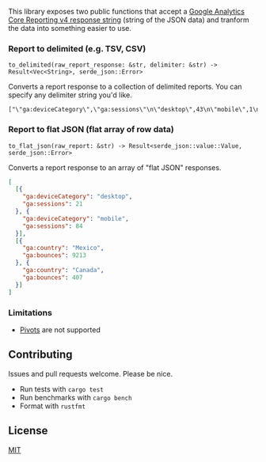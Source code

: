 This library exposes two public functions that accept a [Google Analytics Core Reporting v4 response string](https://developers.google.com/analytics/devguides/reporting/core/v4/samples) (string of the JSON data) and tranform the data into something easier to use.

### Report to delimited (e.g. TSV, CSV)

`to_delimited(raw_report_response: &str, delimiter: &str) -> Result<Vec<String>, serde_json::Error>`

Converts a report response to a collection of delimited reports. You can specify any delimiter string you'd like.

```
["\"ga:deviceCategory\",\"ga:sessions\"\n\"desktop\",43\n\"mobile\",1\n"]
```

### Report to flat JSON (flat array of row data)

`to_flat_json(raw_report: &str) -> Result<serde_json::value::Value, serde_json::Error>`

Converts a report response to an array of "flat JSON" responses.

```json
[
  [{
    "ga:deviceCategory": "desktop",
    "ga:sessions": 21
  }, {
    "ga:deviceCategory": "mobile",
    "ga:sessions": 84
  }],
  [{
    "ga:country": "Mexico",
    "ga:bounces": 9213
  }, {
    "ga:country": "Canada",
    "ga:bounces": 407
  }]
]
```

### Limitations
* [Pivots](https://developers.google.com/analytics/devguides/reporting/core/v4/samples#pivots) are not supported

## Contributing
Issues and pull requests welcome. Please be nice.

* Run tests with `cargo test`
* Run benchmarks with `cargo bench`
* Format with `rustfmt`

## License
[MIT](https://opensource.org/licenses/MIT)
